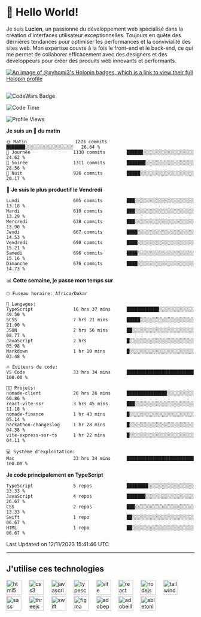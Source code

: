 # 👋 Hello World!

Je suis **Lucien**, un passionné du développement web spécialisé dans la création d'interfaces utilisateur exceptionnelles. Toujours en quête des dernières tendances pour optimiser les performances et la convivialité des sites web. Mon expertise couvre à la fois le front-end et le back-end, ce qui me permet de collaborer efficacement avec des designers et des développeurs pour créer des produits web innovants et performants.

[![An image of @xyhomi3's Holopin badges, which is a link to view their full Holopin profile](https://holopin.me/xyhomi3)](https://holopin.io/@xyhomi3)

##

![CodeWars Badge](https://www.codewars.com/users/xyhomi3/badges/small)

<!--START_SECTION:waka-->
![Code Time](http://img.shields.io/badge/Code%20Time-229%20hrs%2047%20mins-blue)

![Profile Views](http://img.shields.io/badge/Vues%20du%20profil-21-blue)

**Je suis un 🐤 du matin** 

```text
🌞 Matin                  1223 commits        ███████░░░░░░░░░░░░░░░░░░   26.64 % 
🌆 Journée                1130 commits        ██████░░░░░░░░░░░░░░░░░░░   24.62 % 
🌃 Soirée                 1311 commits        ███████░░░░░░░░░░░░░░░░░░   28.56 % 
🌙 Nuit                   926 commits         █████░░░░░░░░░░░░░░░░░░░░   20.17 % 
```
📅 **Je suis le plus productif le Vendredi** 

```text
Lundi                    605 commits         ███░░░░░░░░░░░░░░░░░░░░░░   13.18 % 
Mardi                    610 commits         ███░░░░░░░░░░░░░░░░░░░░░░   13.29 % 
Mercredi                 638 commits         ███░░░░░░░░░░░░░░░░░░░░░░   13.90 % 
Jeudi                    667 commits         ████░░░░░░░░░░░░░░░░░░░░░   14.53 % 
Vendredi                 698 commits         ████░░░░░░░░░░░░░░░░░░░░░   15.21 % 
Samedi                   696 commits         ████░░░░░░░░░░░░░░░░░░░░░   15.16 % 
Dimanche                 676 commits         ████░░░░░░░░░░░░░░░░░░░░░   14.73 % 
```


📊 **Cette semaine, je passe mon temps sur** 

```text
🕑︎ Fuseau horaire: Africa/Dakar

💬 Langages: 
TypeScript               16 hrs 37 mins      ████████████░░░░░░░░░░░░░   49.50 % 
SCSS                     7 hrs 21 mins       █████░░░░░░░░░░░░░░░░░░░░   21.90 % 
JSON                     2 hrs 56 mins       ██░░░░░░░░░░░░░░░░░░░░░░░   08.77 % 
JavaScript               2 hrs               █░░░░░░░░░░░░░░░░░░░░░░░░   05.98 % 
Markdown                 1 hr 10 mins        █░░░░░░░░░░░░░░░░░░░░░░░░   03.48 % 

🔥 Éditeurs de code: 
VS Code                  33 hrs 34 mins      █████████████████████████   100.00 % 

🐱‍💻 Projets: 
nomade-client            20 hrs 26 mins      ███████████████░░░░░░░░░░   60.86 % 
react-vite-ssr           3 hrs 45 mins       ███░░░░░░░░░░░░░░░░░░░░░░   11.18 % 
nomade-finance           1 hr 43 mins        █░░░░░░░░░░░░░░░░░░░░░░░░   05.14 % 
hackathon-changeslog     1 hr 28 mins        █░░░░░░░░░░░░░░░░░░░░░░░░   04.38 % 
vite-express-ssr-ts      1 hr 22 mins        █░░░░░░░░░░░░░░░░░░░░░░░░   04.11 % 

💻 Système d'exploitation: 
Mac                      33 hrs 34 mins      █████████████████████████   100.00 % 
```

**Je code principalement en TypeScript** 

```text
TypeScript               5 repos             ████████░░░░░░░░░░░░░░░░░   33.33 % 
JavaScript               4 repos             ███████░░░░░░░░░░░░░░░░░░   26.67 % 
CSS                      2 repos             ███░░░░░░░░░░░░░░░░░░░░░░   13.33 % 
Swift                    1 repo              ██░░░░░░░░░░░░░░░░░░░░░░░   06.67 % 
HTML                     1 repo              ██░░░░░░░░░░░░░░░░░░░░░░░   06.67 % 
```




 Last Updated on 12/11/2023 15:41:46 UTC
<!--END_SECTION:waka-->
---

## J'utilise ces technologies

<div align="left">
  <img src="https://skillicons.dev/icons?i=html" height="40" alt="html5 logo"  />
  <img width="12" />
  <img src="https://skillicons.dev/icons?i=css" height="40" alt="css3 logo"  />
  <img width="12" />
  <img src="https://skillicons.dev/icons?i=js" height="40" alt="javascript logo"  />
  <img width="12" />
  <img src="https://skillicons.dev/icons?i=ts" height="40" alt="typescript logo"  />
  <img width="12" />
  <img src="https://skillicons.dev/icons?i=vite" height="40" alt="vite logo"  />
  <img width="12" />
  <img src="https://skillicons.dev/icons?i=react" height="40" alt="react logo"  />
  <img width="12" />
  <img src="https://cdn.jsdelivr.net/gh/devicons/devicon/icons/nodejs/nodejs-original.svg" height="40" alt="nodejs logo"  />
  <img width="12" />
  <img src="https://skillicons.dev/icons?i=tailwind" height="40" alt="tailwindcss logo"  />
  <img width="12" />
  <img src="https://skillicons.dev/icons?i=sass" height="40" alt="sass logo"  />
  <img width="12" />
  <img src="https://skillicons.dev/icons?i=threejs" height="40" alt="threejs logo"  />
  <img width="12" />
  <img src="https://skillicons.dev/icons?i=swift" height="40" alt="swift logo"  />
  <img width="12" />
  <img src="https://skillicons.dev/icons?i=figma" height="40" alt="figma logo"  />
  <img width="12" />
  <img src="https://skillicons.dev/icons?i=ps" height="40" alt="adobephotoshop logo"  />
  <img width="12" />
  <img src="https://skillicons.dev/icons?i=ai" height="40" alt="adobeillustrator logo"  />
  <img width="12" />
  <img src="https://skillicons.dev/icons?i=ableton" height="40" alt="abletonlive logo"  />
</div>



